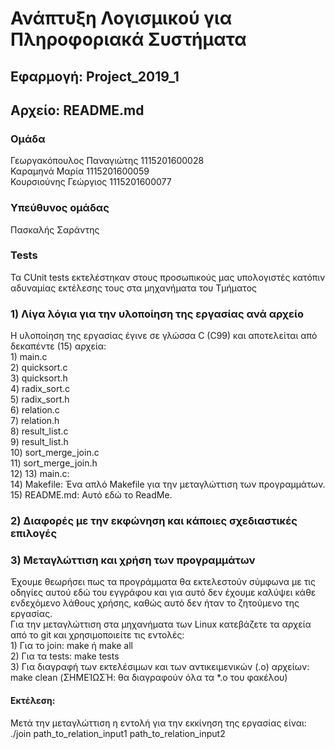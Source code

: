 # Ανάπτυξη Λογισμικού για Πληροφοριακά Συστήματα
## Εφαρμογή: Project_2019_1
## Αρχείο: README.md  
### Ομάδα
Γεωργακόπουλος Παναγιώτης 1115201600028\
Καραμηνά Μαρία            1115201600059\
Κουρσιούνης Γεώργιος      1115201600077
### Υπεύθυνος ομάδας
Πασκαλής Σαράντης
### Tests
Τα CUnit tests εκτελέστηκαν στους προσωπικούς μας υπολογιστές κατόπιν αδυναμίας εκτέλεσης τους στα μηχανήματα του Τμήματος

### 1) Λίγα λόγια για την υλοποίηση της εργασίας ανά αρχείο
Η υλοποίηση της εργασίας έγινε σε γλώσσα C (C99) και αποτελείται από δεκαπέντε (15) αρχεία:\
    1) main.c\
    2) quicksort.c\
    3) quicksort.h\
    4) radix_sort.c\
    5) radix_sort.h\
    6) relation.c\
    7) relation.h\
    8) result_list.c\
    9) result_list.h\
    10) sort_merge_join.c\
    11) sort_merge_join.h\
    12)
    13) main.c:    
    14) Makefile:  Ένα απλό Makefile για την μεταγλώττιση των προγραμμάτων.
    15) README.md: Αυτό εδώ το ReadMe.
    
### 2) Διαφορές με την εκφώνηση και κάποιες σχεδιαστικές επιλογές

### 3) Μεταγλώττιση και χρήση των προγραμμάτων
Έχουμε θεωρήσει πως τα προγράμματα θα εκτελεστούν σύμφωνα με τις οδηγίες αυτού εδώ του εγγράφου
και για αυτό δεν έχουμε καλύψει κάθε ενδεχόμενο λάθους χρήσης, καθώς αυτό δεν ήταν το ζητούμενο της εργασίας.\
Για την μεταγλώττιση στα μηχανήματα των Linux κατεβάζετε τα αρχεία από το git και χρησιμοποιείτε τις εντολές:\
    1) Για το join: make ή make all\
    2) Για τα tests: make tests\
    3) Για διαγραφή των εκτελέσιμων και των αντικειμενικών (.o) αρχείων: make clean (ΣΗΜΕΊΩΣΉ: θα διαγραφούν όλα τα *.o του φακέλου)
    
#### Εκτέλεση:
Μετά την μεταγλώττιση η εντολή για την εκκίνηση της εργασίας είναι: 
 ./join   path_to_relation_input1   path_to_relation_input2  
